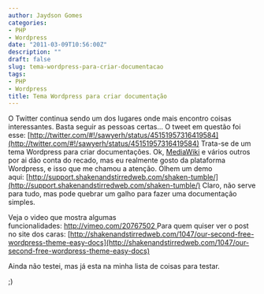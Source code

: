 ```yaml
---
author: Jaydson Gomes
categories:
- PHP
- Wordpress
date: "2011-03-09T10:56:00Z"
description: ""
draft: false
slug: tema-wordpress-para-criar-documentacao
tags:
- PHP
- Wordpress
title: Tema Wordpress para criar documentação
---
```


O Twitter continua sendo um dos lugares onde mais encontro coisas interessantes. Basta seguir as pessoas certas...
O tweet em questão foi esse: [http://twitter.com/#!/sawyerh/status/45151957316419584](http://twitter.com/#!/sawyerh/status/45151957316419584)
Trata-se de um tema Wordpress para criar documentações.
Ok, [MediaWiki](http://www.mediawiki.org/wiki/MediaWiki) e vários outros por ai dão conta do recado, mas eu realmente gosto da plataforma Wordpress, e isso que me chamou a atenção.
Olhem um demo aqui: [http://support.shakenandstirredweb.com/shaken-tumble/](http://support.shakenandstirredweb.com/shaken-tumble/)
Claro, não serve para tudo, mas pode quebrar um galho para fazer uma documentação simples.

Veja o video que mostra algumas funcionalidades: [http://vimeo.com/20767502
](http://vimeo.com/20767502)Para quem quiser ver o post no site dos caras: [http://shakenandstirredweb.com/1047/our-second-free-wordpress-theme-easy-docs](http://shakenandstirredweb.com/1047/our-second-free-wordpress-theme-easy-docs)

Ainda não testei, mas já esta na minha lista de coisas para testar.

;)